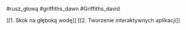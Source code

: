 #rusz_głową  #griffiths_dawn  #Griffiths_david 

[[1. Skok na głęboką wodę]]
[[2. Tworzenie interaktywnych aplikacji]]















